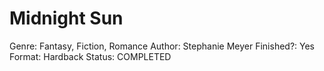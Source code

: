 # Midnight Sun

Genre: Fantasy, Fiction, Romance
Author: Stephanie Meyer 
Finished?: Yes
Format: Hardback
Status: COMPLETED
